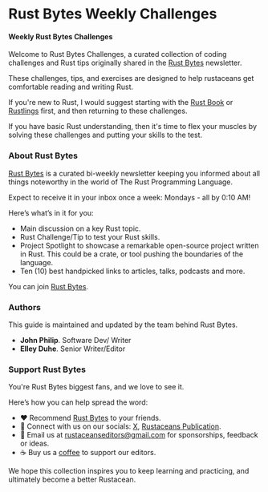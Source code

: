 
# Rust Bytes Weekly Challenges

#### Weekly Rust Bytes Challenges

Welcome to Rust Bytes Challenges, a curated collection of coding challenges and Rust tips originally shared in the [Rust Bytes](https://weeklyrust.substack.com/) newsletter.

These challenges, tips, and exercises are designed to help rustaceans get comfortable reading and writing Rust.

If you're new to Rust, I would suggest starting with the [Rust Book](https://doc.rust-lang.org/book/) or [Rustlings](https://github.com/rust-lang/rustlings) first, and then returning to these challenges.

If you have basic Rust understanding, then it's time to flex your muscles by solving these challenges and putting your skills to the test.


### About Rust Bytes

[Rust Bytes](https://weeklyrust.substack.com/) is a curated bi-weekly newsletter keeping you informed about all things noteworthy in the world of The Rust Programming Language.

Expect to receive it in your inbox once a week: Mondays - all by 0:10 AM!

Here’s what’s in it for you:

- Main discussion on a key Rust topic.
- Rust Challenge/Tip to test your Rust skills.
- Project Spotlight to showcase a remarkable open-source project written in Rust. This could be a crate, or tool pushing the boundaries of the language.
- Ten (10) best handpicked links to articles, talks, podcasts and more.

You can join [Rust Bytes](https://weeklyrust.substack.com/).


### Authors

This guide is maintained and updated by the team behind Rust Bytes.

- **John Philip**. Software Dev/ Writer
- **Elley Duhe**. Senior Writer/Editor


### Support Rust Bytes

You're Rust Bytes biggest fans, and we love to see it.

Here’s how you can help spread the word:

- ❤️ Recommend [Rust Bytes](https://weeklyrust.substack.com/) to your friends.
- 🤳 Connect with us on our socials: [X](https://x.com/intent/user?screen_name=rustaceans_rs), [Rustaceans Publication](https://medium.com/rustaceans).
- 📨 Email us at [rustaceanseditors@gmail.com](mailto:rustaceanseditors@gmail.com) for sponsorships, feedback or ideas.
- ☕️ Buy us a [coffee](https://buymeacoffee.com/rustbytes) to support our editors.


We hope this collection inspires you to keep learning and practicing, and ultimately become a better Rustacean.
